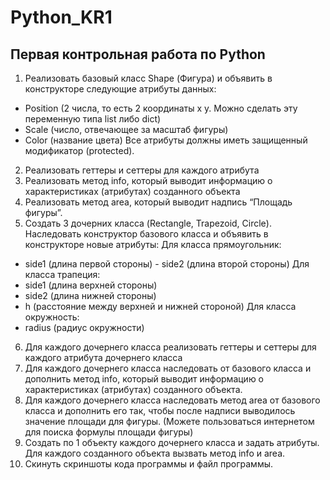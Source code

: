 # Python_KR1
## Первая контрольная работа по Python
1. Реализовать базовый класс Shape (Фигура) и объявить в
конструкторе следующие атрибуты данных:
- Position (2 числа, то есть 2 координаты x y. Можно сделать эту переменную типа list либо dict)
- Scale (число, отвечающее за масштаб фигуры)
- Color (название цвета)
Все атрибуты должны иметь защищенный модификатор (protected). 
2. Реализовать геттеры и сеттеры для каждого атрибута
3. Реализовать метод info, который выводит информацию о характеристиках (атрибутах) созданного объекта
4. Реализовать метод area, который выводит надпись “Площадь фигуры”.
5. Создать 3 дочерних класса (Rectangle, Trapezoid, Circle). Наследовать конструктор базового класса и объявить в конструкторе новые атрибуты:
Для класса прямоугольник:
- side1 (длина первой стороны) - side2 (длина второй стороны)
Для класса трапеция:
- side1 (длина верхней стороны)
- side2 (длина нижней стороны)
- h (расстояние между верхней и нижней стороной)
Для класса окружность:
- radius (радиус окружности)
6. Для каждого дочернего класса реализовать геттеры и сеттеры для каждого атрибута дочернего класса
7. Для каждого дочернего класса наследовать от базового класса и дополнить метод info, который выводит информацию о характеристиках (атрибутах) созданного объекта.
8. Для каждого дочернего класса наследовать метод area от базового класса и дополнить его так, чтобы после надписи выводилось значение площади для фигуры. (Можете пользоваться интернетом для поиска формулы площади фигуры)
9. Создать по 1 объекту каждого дочернего класса и задать атрибуты. Для каждого созданного объекта вызвать метод info и area.
10. Скинуть скриншоты кода программы и файл программы.
